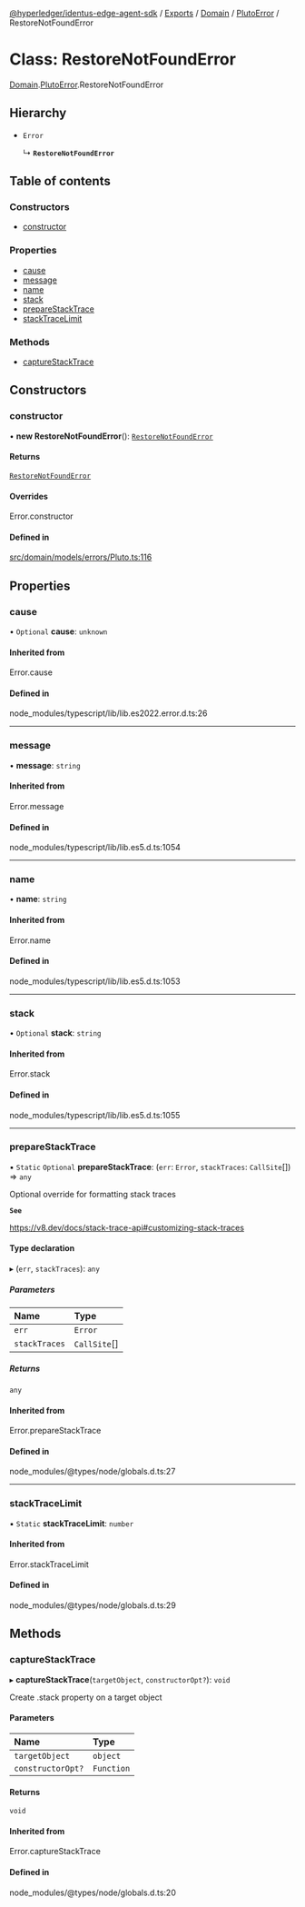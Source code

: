 [@hyperledger/identus-edge-agent-sdk](../README.md) / [Exports](../modules.md) / [Domain](../modules/Domain.md) / [PlutoError](../modules/Domain.PlutoError.md) / RestoreNotFoundError

# Class: RestoreNotFoundError

[Domain](../modules/Domain.md).[PlutoError](../modules/Domain.PlutoError.md).RestoreNotFoundError

## Hierarchy

- `Error`

  ↳ **`RestoreNotFoundError`**

## Table of contents

### Constructors

- [constructor](Domain.PlutoError.RestoreNotFoundError.md#constructor)

### Properties

- [cause](Domain.PlutoError.RestoreNotFoundError.md#cause)
- [message](Domain.PlutoError.RestoreNotFoundError.md#message)
- [name](Domain.PlutoError.RestoreNotFoundError.md#name)
- [stack](Domain.PlutoError.RestoreNotFoundError.md#stack)
- [prepareStackTrace](Domain.PlutoError.RestoreNotFoundError.md#preparestacktrace)
- [stackTraceLimit](Domain.PlutoError.RestoreNotFoundError.md#stacktracelimit)

### Methods

- [captureStackTrace](Domain.PlutoError.RestoreNotFoundError.md#capturestacktrace)

## Constructors

### constructor

• **new RestoreNotFoundError**(): [`RestoreNotFoundError`](Domain.PlutoError.RestoreNotFoundError.md)

#### Returns

[`RestoreNotFoundError`](Domain.PlutoError.RestoreNotFoundError.md)

#### Overrides

Error.constructor

#### Defined in

[src/domain/models/errors/Pluto.ts:116](https://github.com/hyperledger/identus-edge-agent-sdk-ts/blob/f2306959fcea168d196649eedb6a342635865544/src/domain/models/errors/Pluto.ts#L116)

## Properties

### cause

• `Optional` **cause**: `unknown`

#### Inherited from

Error.cause

#### Defined in

node_modules/typescript/lib/lib.es2022.error.d.ts:26

___

### message

• **message**: `string`

#### Inherited from

Error.message

#### Defined in

node_modules/typescript/lib/lib.es5.d.ts:1054

___

### name

• **name**: `string`

#### Inherited from

Error.name

#### Defined in

node_modules/typescript/lib/lib.es5.d.ts:1053

___

### stack

• `Optional` **stack**: `string`

#### Inherited from

Error.stack

#### Defined in

node_modules/typescript/lib/lib.es5.d.ts:1055

___

### prepareStackTrace

▪ `Static` `Optional` **prepareStackTrace**: (`err`: `Error`, `stackTraces`: `CallSite`[]) => `any`

Optional override for formatting stack traces

**`See`**

https://v8.dev/docs/stack-trace-api#customizing-stack-traces

#### Type declaration

▸ (`err`, `stackTraces`): `any`

##### Parameters

| Name | Type |
| :------ | :------ |
| `err` | `Error` |
| `stackTraces` | `CallSite`[] |

##### Returns

`any`

#### Inherited from

Error.prepareStackTrace

#### Defined in

node_modules/@types/node/globals.d.ts:27

___

### stackTraceLimit

▪ `Static` **stackTraceLimit**: `number`

#### Inherited from

Error.stackTraceLimit

#### Defined in

node_modules/@types/node/globals.d.ts:29

## Methods

### captureStackTrace

▸ **captureStackTrace**(`targetObject`, `constructorOpt?`): `void`

Create .stack property on a target object

#### Parameters

| Name | Type |
| :------ | :------ |
| `targetObject` | `object` |
| `constructorOpt?` | `Function` |

#### Returns

`void`

#### Inherited from

Error.captureStackTrace

#### Defined in

node_modules/@types/node/globals.d.ts:20
